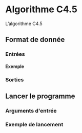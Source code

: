 # Algorithme C4.5

L’algorithme C4.5

## Format de donnée

### Entrées


#### Exemple


### Sorties

## Lancer le programme

### Arguments d'entrée

### Exemple de lancement

